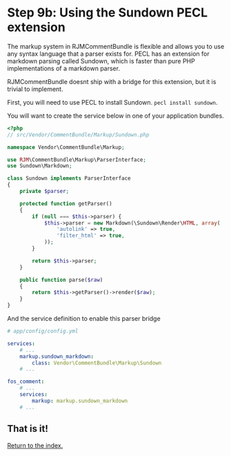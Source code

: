 Step 9b: Using the Sundown PECL extension
======================================

The markup system in RJMCommentBundle is flexible and allows you to use any
syntax language that a parser exists for. PECL has an extension for markdown
parsing called Sundown, which is faster than pure PHP implementations of a
markdown parser.

RJMCommentBundle doesnt ship with a bridge for this extension, but it is
trivial to implement.

First, you will need to use PECL to install Sundown. `pecl install sundown`.

You will want to create the service below in one of your application bundles.

``` php
<?php
// src/Vendor/CommentBundle/Markup/Sundown.php

namespace Vendor\CommentBundle\Markup;

use RJM\CommentBundle\Markup\ParserInterface;
use Sundown\Markdown;

class Sundown implements ParserInterface
{
    private $parser;

    protected function getParser()
    {
        if (null === $this->parser) {
            $this->parser = new Markdown(\Sundown\Render\HTML, array(
                'autolink' => true,
                'filter_html' => true,
            ));
        }

        return $this->parser;
    }

    public function parse($raw)
    {
        return $this->getParser()->render($raw);
    }
}
```

And the service definition to enable this parser bridge

``` yaml
# app/config/config.yml

services:
    # ...
    markup.sundown_markdown:
        class: Vendor\CommentBundle\Markup\Sundown
    # ...

fos_comment:
    # ...
    services:
        markup: markup.sundown_markdown
    # ...
```

## That is it!
[Return to the index.](index.md)
